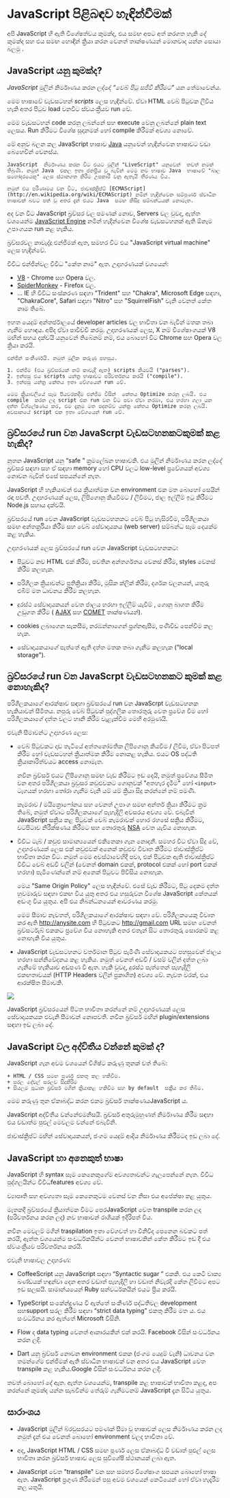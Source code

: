 
# JavaScript පිළිබඳව හැඳින්වීමක්

අපි JavaScript හි ඇති විශේෂත්වය කුමක්ද, එය සමඟ අපට අත් කරගත හැකි දේ කුමක්ද සහ  එය සමඟ හොඳින් ක්‍රියා කරන වෙනත් තාක්ෂණයන් මොනවාද යන්න සොයා බලමු .

 ## JavaScript යනු කුමක්ද?

*JavaScript* මුලින් නිර්මාණය කරන ලද්දේ  *“වෙබ් පිටු සජීවී කිරීමට”* යන තේමාවෙන්ය.

මෙම භාෂාවේ වැඩසටහන් *scripts* ලෙස හැඳින්වේ. ඒවා HTML වෙබ් පිටුවක ලිවිය හැකි අතර පිටුව load  වනවිට ස්වයංක්‍රීයව run වේ.

මෙම වැඩසටහන් code කරනු ලබන්නේ  සහ execute වෙනු ලබන්නේ plain text ලෙසය. Run  කිරීමට  විශේෂ සූදානමක් හෝ compile කිරීමක්  අවශ්‍ය නොවේ.

මේ අනුව බලන කල  JavaScript භාෂාව [Java](%28https://en.wikipedia.org/wiki/Java_%20%28program_language%29%29)  යනුවෙන් හැඳින්වෙන භාෂාවට  වඩා බෙහෙවින් වෙනස්ය.

    JavaScript  නිර්මාණය කරන විට එයට මුලින් "LiveScript" යනුවෙන්  තවත් නමක් තිබුණි. නමුත් Java  එකල ඉතා ජනප්‍රිය වූ බැවින් මෙම නව භාෂාව Java  භාෂාවේ "බාල සහෝදරයෙකු" ලෙස ස්ථානගත කිරීම උපකාරී වනු ඇතැයි තීරණය විය.
        
    නමුත් එය පරිණාමය වන විට, ජාවාස්ක්‍රිප්ට් [ECMAScript](http://en.wikipedia.org/wiki/ECMAScript) නමින් හැඳින්වෙන සම්පූර්ණ ස්වාධීන භාෂාවක් බවට පත් වූ අතර දැන් එයට Java  සමඟ කිසිදු සම්බන්ධයක් නොමැත.


අද වන විට JavaScript  බ්‍රව්සර වල පමණක් නොව, Servers වල වුවද, ඇත්ත වශයෙන්ම [JavaScript Engine](https://en.wikipedia.org/wiki/JavaScript_engine)  නමින් හැදින්වෙන විශේෂ වැඩසටහනක් ඇති ඕනෑම උපාංගයක run  කළ හැකිය.

බ්‍රව්සරවල  කාවැද්දූ එන්ජිමක් ඇත, සමහර විට එය "JavaScript virtual machine" ලෙස හැඳින්වේ.

විවිධ එන්ජින්වල විවිධ "කේත නාම" ඇත. උදාහරණයක් වශයෙන්:

 - [V8](https://en.wikipedia.org/wiki/V8_%20%28JavaScript_engine%29)  -  Chrome  සහ Opera වල.
 - [SpiderMonkey](https://en.wikipedia.org/wiki/SpiderMonkey) - Firefox වල.
 - ... IE හි විවිධ සංස්කරණ සඳහා "Trident" සහ  "Chakra", Microsoft Edge
   සඳහා,  "ChakraCore", Safari සඳහා "Nitro" සහ "SquirrelFish" වැනි වෙනත්
   කේත නාම තිබේ.

ඉහත යෙදුම් අන්තර්ජාලයේ developer articles  වල භාවිතා වන බැවින්  මතක තබා ගැනීම හොඳය. අපිද  ඒවා පාවිච්චි කරමු. උදාහරණයක් ලෙස, X නම් විශේෂාංගයක් V8 මඟින් සහය දක්වයි යනුවෙන් තිබේනම් නම්, එය බොහෝ විට Chrome  සහ Opera වල ක්‍රියා කරයි.

    එන්ජින් සංකීර්ණයි. නමුත් මූලික කරුණු පහසුය.
    
    1. එන්ජිම (එය බ්‍රව්සරයක් නම් කාවැදී ඇත) scripts කියවයි ("parses").
    2. ඉන්පසු එය scripts යන්ත්‍ර භාෂාවට පරිවර්තනය කරයි ("compile").
    3. ඉන්පසු යන්ත්‍ර කේතය ඉතා වේගයෙන් run වේ.
    
    මෙම ක්‍රියාවලියේ සෑම පියවරකදීම එන්ජිම විසින්  කේතය Optimize කරනු ලබයි. එය compile  කරන ලද script එක run වන විට පවා ඒවා නරඹා, එය හරහා ගලා යන දත්ත විශ්ලේෂණය කර, එම දැනුම මත පදනම්ව යන්ත්‍ර කේතය Optimize කරනු ලබයි. අවසානයේ script එක ඉතා වේගයෙන් run වේ.


## බ්‍රව්සරයේ run වන JavaScrpt වැඩසටහනකටකුමක් කළ හැකිද?

නූතන JavaScript  යනු “safe ” ක්‍රමලේඛන භාෂාවකි. එය මුලින් නිර්මාණය කරන ලද්දේ බ්‍රව්සර සඳහා සහ ඒ සඳහා  memory  හෝ CPU වලට low-level ප්‍රවේශයක් අවශ්‍ය නොවන බැවින් එසේ සපයන්නේ නැත. 

JavaScript හි හැකියාවන් එය ක්‍රියාත්මක වන environment එක  මත බොහෝ සෙයින් රඳා පවතී. උදාහරණයක් ලෙස, ලිපිගොනු  කියවීමට / ලිවීමට, ජාල ඉල්ලීම් ඉටු කිරීමට  Node.js සහාය දක්වයි.

බ්‍රව්සරයේ run  වෙන JavaScript වැඩසටහනකට  වෙබ් පිටු හැසිරවීම, පරිශීලකයා සමඟ අන්තර්ක්‍රියා කිරීම සහ වෙබ් සේවාදායකය (web server) සම්බන්ධ සෑම දෙයක්ම කළ හැකිය.

උදාහරණයක් ලෙස බ්‍රව්සරයේ run  වෙන JavaScript වැඩසටහනකට:

- පිටුවට නව HTML එක් කිරීම, පවතින අන්තර්ගතය වෙනස් කිරීම, styles  වෙනස් කිරීම කලහැක.

- පරිශීලක ක්‍රියාවන්ට ප්‍රතික්‍රියා කිරීම, මූසික ක්ලික් කිරීම, දර්ශක චලනයන්, යතුරු එබීම් මත ධාවනය කිරීම කලහැක.

- දුරස්ථ සේවාදායකයන් වෙත ජාලය හරහා ඉල්ලීම් යැවීම් , ගොනු බාගත කිරීම  උඩුගත කිරීම  ( [AJAX](https://en.wikipedia.org/wiki/Ajax_(programming)) සහ [COMET](https://en.wikipedia.org/wiki/Comet_(programming)) තාක්ෂණයන්).

- cookies ලබාගෙන සැකසීම, නරඹන්නාගෙන් ප්‍රශ්නඇසීම, පණිවිඩ පෙන්වීම කල හැක.

- සේවාදායකයාගේ පැත්තේ ඇති දත්ත මතක තබා ගැනීම කලහැක  ("local storage").

## බ්‍රව්සරයේ run වන JavaScrpt වැඩසටහනකට කුමක් කළ නොහැකිද?

පරිශීලකයාගේ ආරක්ෂාව සඳහා බ්‍රව්සරයේ run  වන JavaScrpt වැඩසටහනක හැකියාවන් සීමිතය. නපුරු වෙබ් පිටුවක් පුද්ගලික තොරතුරු වෙත ප්‍රවේශ වීම හෝ පරිශීලකයාගේ දත්ත වලට හානි කිරීම වැළැක්වීම මෙහි අරමුණයි.

එවැනි සීමාවන්ට උදාහරණ ලෙස:

- වෙබ් පිටුවකට දෘඩ තැටියේ අත්තනෝමතික ලිපිගොනු කියවීම / ලිවීම, ඒවා පිටපත් කිරීම හෝ වැඩසටහන් ක්‍රියාත්මක කිරීම නොකළ හැකිය. එයට OS පද්ධති ක්‍රියාකාරිත්වයට access නොමැත.

    නවීන බ්‍රව්සර් එයට ලිපිගොනු සමඟ වැඩ කිරීමට ඉඩ දෙයි, නමුත් ප්‍රවේශය සීමිත වන අතර පරිශීලකයා බ්‍රවුසර කවුළුවකට ගොනුවක් "අතහැර දැමීම" හෝ `<input>` ටැගයක් හරහා තෝරා ගැනීම වැනි යම් යම් ක්‍රියා සිදු කරන්නේ නම් පමණි.

    කැමරාව / මයික්‍රොෆෝනය සහ වෙනත් උපාංග සමඟ අන්තර් ක්‍රියා කිරීමට ක්‍රම තිබේ, නමුත් ඒවාට පරිශීලකයාගේ පැහැදිලි අවසරය අවශ්‍ය වේ. එබැවින් JavaScript  සක්‍රීය කළ පිටුවක් වෙබ් කැමරාවක් හොර රහසේ සක්‍රිය කිරීමට, වටපිටාව නිරීක්ෂණය කිරීමට සහ තොරතුරු [NSA](https://en.wikipedia.org/wiki/National_Security_Agency) වෙත යැවිය නොහැක.
    
- විවිධ ටැබ් / කවුළු සාමාන්‍යයෙන් එකිනෙකා ගැන නොදනී. සමහර විට ඒවා සිදු වේ, උදාහරණයක් ලෙස එක් කවුළුවක් අනෙක් කවුළුව විවෘත කිරීමට ජාවාස්ක්‍රිප්ට් භාවිතා කරන විට. නමුත් මෙම අවස්ථාවෙහිදී පවා, එක් පිටුවක ඇති ජාවාස්ක්‍රිප්ට් විවිධ වෙබ් අඩවි වලින් (වෙනත් domain එකක්, protocol එකක්  හෝ port එකක් හරහා) පැමිණෙන්නේ නම් අනෙක් පිටුවට පිවිසිය නොහැක.

    මෙය "Same Origin Policy" ලෙස හැඳින්වේ. එසේ  වැඩ කිරීමට, පිටු දෙකම දත්ත හුවමාරුව සඳහා එකඟ විය යුතු අතර එය හසුරුවන විශේෂ JavaScript  කේතයක් අඩංගු විය යුතුය. අපි එය නිබන්ධනයෙන් ආවරණය කරමු.
    
    මෙම සීමාව නැවතත්, පරිශීලකයාගේ ආරක්ෂාව සඳහා වේ. පරිශීලකයෙකු විවෘත කර ඇති http://anysite.com හි පිටුවකට http://gmail.com URL සමඟ වෙනත් බ්‍රව්සර්ටැබ් එකකට ප්‍රවේශ විය නොහැකි අතර එතැන් සිට තොරතුරු සොරකම් කළ නොහැකි විය යුතුය.

 - JavaScript වැඩසටහනට වර්තමාන පිටුව පැමිණි සේවාදායකයට  පහසුවෙන් ජාලය හරහා සන්නිවේදනය කළ හැකිය. නමුත් වෙනත් අඩවි / වසම් වලින් දත්ත ලබා ගැනීමේ   හැකියාව අඩපණ වී ඇත. හැකි වුවද, දුරස්ථ පැත්තෙන් පැහැදිලි එකඟතාවයක්   (HTTP Headers  වලින් ප්‍රකාශිත) අවශ්‍ය වේ. නැවත වරක්, එය ආරක්ෂිත  සීමාවකි.

![](limitations.svg)

JavaScript බ්‍රව්සරයෙන් පිටත භාවිතා කරන්නේ නම්  උදාහරණයක් ලෙස සේවාදායකයක එවැනි සීමාවන් නොපවතී. නවීන බ්‍රව්සර් මඟින් plugin/extensions සඳහා ඉඩ ලබා දේ.

## JavaScript වල අද්විතීය වන්නේ කුමක් ද?

JavaScript ගැන අවම වශයෙන් විශිෂ්ට කරුණු තුනක් වත් තිබේ:

    + HTML / CSS සමඟ පූර්ණ එකතු කල හකිවීම.
    + සරල දේවල් සරලව සිදුකිරිම 
    + සියලුම ප්‍රධාන බ්‍රව්සර් මගින් ක්‍රියාකළ හකිවීම සහ by default  සක්‍රීය කර තිබීම.

මෙම කරුණු තුන ඒකාබද්ධ කරන එකම බ්‍රව්සර් තාක්ෂණයJavaScript ය.

JavaScript අද්විතීය වන්නේඑමනිසයි. බ්‍රව්සර් අතුරුමුහුණත් නිර්මාණය කිරීම සඳහා එය වඩාත්ම  පුළුල් මෙවලම වන්නේ එබැවිනි.

ජාවාස්ක්‍රිප්ට් මඟින් සේවාදායකයන්, ජංගම යෙදුම් ආදිය නිර්මාණය කිරීමටද ඉඩ ලබා දේ.

## JavaScript හා අනෙකුත් භාෂා

JavaScript හි syntax  සෑම කෙනෙකුගේම අවශ්‍යතාවන්ට ගැලපෙන්නේ නැත. විවිධ පුද්ගලයින්ට විවිධfeatures  අවශ්‍ය වේ.

ව්‍යාපෘති සහ අවශ්‍යතා සෑම කෙනෙකුටම වෙනස් වන නිසා එය අපේක්ෂා කළ යුතුය.

මෑතකදී බ්‍රව්සරයේ ක්‍රියාත්මක වීමට පෙරJavaScript  වෙත transpile කරන ලද (පරිවර්තනය කරන ලද) නව භාෂාවන් රාශියක් ඉදිරිපත් විය.

නවීන මෙවලම් මගින් traspilation  ඉතා වේගවත් හා විනිවිද පෙනෙන බවකට  පත් කරයි, ඇත්ත වශයෙන්ම සංවර්ධකයින්ට වෙනත් භාෂාවකින් කේත කිරීමට ඉඩ දී එය ස්වයංක්‍රීයව පරිවර්තනය කරයි.

එවැනි භාෂාවල උදාහරණ:

 - CoffeeScript  යනු JavaScript සඳහා “Syntactic sugar ” එකකි. එය කෙටි වාක්‍ය ඛණ්ඩයක් හඳුන්වා දෙන අතර වඩාත් පැහැදිලි හා වඩාත් නිවැරදි කේත ලිවීමට අපට ඉඩ සලසයි. සාමාන්යයෙන් Ruby සන්වර්ධකයින්  එයට ප්‍රිය කරයි.
 
 - TypeScript  සංකේන්ද්‍රණය වී ඇත්තේ සංකීර්ණ පද්ධතිවල development සහsupport සරල කිරීම සඳහා “strict data typing” එකතු කිරීම මත ය. එය සංවර්ධනය කර ඇත්තේ Microsoft  විසිනි.
 
 - Flow ද data typing  වෙනත් ආකාරයකින් එක් කරයි. Facebook විසින්  සංවර්ධනය කරන ලදි.
 
 - Dart යනු බ්‍රව්සර් නොවන environment එකක  (ජංගම යෙදුම් වැනි) ධාවනය වන තමන්ගේම එන්ජිමක් ඇති ස්වාධීන භාෂාවක් වන අතර එය JavaScript වෙත transpile කළ හැකිය.Google  විසින්  සංවර්ධනය කරන ලදි.

තවත් බොහෝ දේ ඇත. ඇත්ත වශයෙන්ම, transpile කළ භාෂාවක් භාවිතා කළද, අප කරන්නේ කුමක්ද යන්න සැබවින්ම තේරුම් ගැනීමටනම් JavaScript  දැන සිටිය යුතුය.

## සාරාංශය

 - JavaScript මුලින් බ්රවුසරයට පමණක් සීමා වූ භාෂාවක් ලෙස නිර්මාණය කරන ලද නමුත් දැන් එය වෙනත් බොහෝ environment වලද භාවිතා වේ.
 
 - අද, JavaScript  HTML / CSS සමඟ පූර්ණ ලෙස ඒකාබද්ධ වී වඩාත් පුළුල් ලෙස භාවිතා කරන බ්‍රව්සර් භාෂාව ලෙස සුවිශේෂී ස්ථානයක් ලබා ඇත.
 
 - JavaScript  වෙත "transpile" වන සහ සමහර විශේෂාංග සපයන බොහෝ භාෂා ඇත. JavaScript ප්‍රගුණ කිරීමෙන් පසු අවම වශයෙන් කෙටියෙන් හෝ ඒවා හැදෑරීම කල යතුයි.
